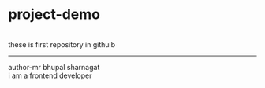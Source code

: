 # project-demo
<br>
these is  first repository in githuib
<hr>
 author-mr bhupal sharnagat
 <br>
 i am a frontend developer
